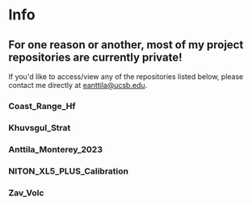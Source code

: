 # Info
## For one reason or another, most of my project repositories are currently private!

If you'd like to access/view any of the repositories listed below, please contact me directly at eanttila@ucsb.edu.

### Coast_Range_Hf
### Khuvsgul_Strat
### Anttila_Monterey_2023
### NITON_XL5_PLUS_Calibration
### Zav_Volc
